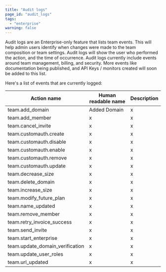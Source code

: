 ```yaml
---
title: "Audit logs"
page_id: "audit_logs"
tags: 
  - "enterprise"
warning: false
---
```


Audit logs are an Enterprise-only feature that lists team events. This will help admin users identify when changes were made to
the team composition or team settings. Audit logs will show the user who performed the action, and the time of occurrence. 
Audit logs currently include events around team management, billing, and security. More events like documentation being 
published, and API Keys / monitors created will soon be added to this list.


Here's a list of events that are currently logged:


| Action name  |   Human readable name     | Description         |
| ---   |   ---     | ---   |
|team.add_domain  |Added Domain    | x  |
|team.add_member  | x   | x  |
|team.cancel_invite  |  x    | x  |
|team.customauth.create   |   x   | x  |
|team.customauth.disable   |  x     | x  |
|team.customauth.enable  |  x    | x  |
|team.customauth.remove  |  x    | x  |
|team.customauth.update  |  x    | x  |
|team.decrease_size  |  x    | x  |
|team.delete_domain  |  x    | x  |
|team.increase_size  |  x    | x  |
|team.modify_future_plan |  x    | x  |
|team.name_updated  |  x    | x  |
|team.remove_member  |  x    | x  |
|team.retry_invoice_success |  x    | x  |
|team.send_invite  |  x    | x  |
| team.start_enterprise  |  x    | x  |
|team.update_domain_verification  |  x    | x  |
|team.update_user_roles  |  x    | x  |
|team.url_updated  |  x    | x  |
